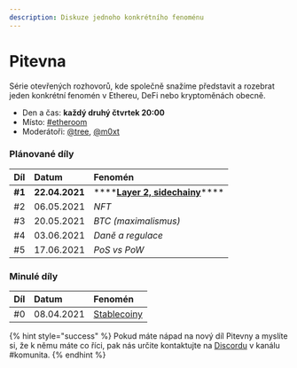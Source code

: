 ```yaml
---
description: Diskuze jednoho konkrétního fenoménu
---
```


# Pitevna

Série otevřených rozhovorů, kde společně snažíme představit a rozebrat jeden konkrétní fenomén v Ethereu, DeFi nebo kryptoměnách obecně.

* Den a čas: **každý druhý čtvrtek 20:00**
* Místo: [\#etheroom](./)
* Moderátoři: [@tree](https://forum.gwei.cz/u/tree), [@m0xt](https://forum.gwei.cz/u/m0xt)

### Plánované díly

| Díl | Datum | Fenomén |
| :--- | :--- | :--- |
| **\#1** | **22.04.2021** | \*\*\*\*[**Layer 2, sidechainy**](https://forum.gwei.cz/t/pitevna-1-layer-2-sidechainy/348)\*\*\*\* |
| \#2 | 06.05.2021 | _NFT_ |
| \#3 | 20.05.2021 | _BTC \(maximalismus\)_ |
| \#4 | 03.06.2021 | _Daně a regulace_ |
| \#5 | 17.06.2021 | _PoS vs PoW_ |

### Minulé díly



| Díl | Datum | Fenomén |
| :--- | :--- | :--- |
| \#0 | 08.04.2021 | [Stablecoiny](https://forum.gwei.cz/t/tema-stablecoiny/335) |

{% hint style="success" %}
Pokud máte nápad na nový díl Pitevny a myslíte si, že k němu máte co říci, pak nás určite kontaktujte na [Discordu](../../komunikacni-kanaly/discord.md) v kanálu \#komunita.
{% endhint %}

